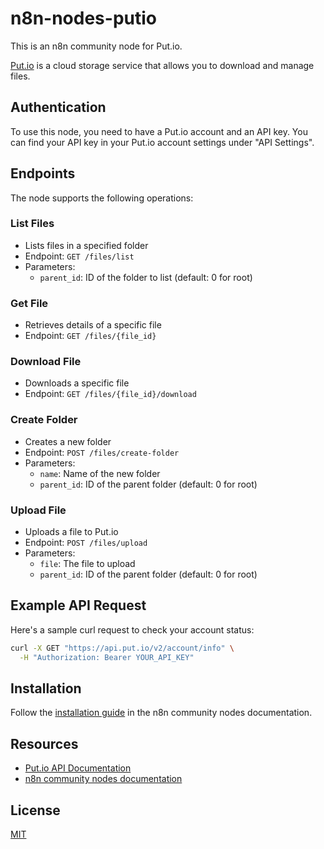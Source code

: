 # n8n-nodes-putio

This is an n8n community node for Put.io.

[Put.io](https://put.io/) is a cloud storage service that allows you to download and manage files.

## Authentication

To use this node, you need to have a Put.io account and an API key. You can find your API key in your Put.io account settings under "API Settings".

## Endpoints

The node supports the following operations:

### List Files
- Lists files in a specified folder
- Endpoint: `GET /files/list`
- Parameters:
  - `parent_id`: ID of the folder to list (default: 0 for root)

### Get File
- Retrieves details of a specific file
- Endpoint: `GET /files/{file_id}`

### Download File
- Downloads a specific file
- Endpoint: `GET /files/{file_id}/download`

### Create Folder
- Creates a new folder
- Endpoint: `POST /files/create-folder`
- Parameters:
  - `name`: Name of the new folder
  - `parent_id`: ID of the parent folder (default: 0 for root)

### Upload File
- Uploads a file to Put.io
- Endpoint: `POST /files/upload`
- Parameters:
  - `file`: The file to upload
  - `parent_id`: ID of the parent folder (default: 0 for root)

## Example API Request

Here's a sample curl request to check your account status:

```bash
curl -X GET "https://api.put.io/v2/account/info" \
  -H "Authorization: Bearer YOUR_API_KEY"
```

## Installation

Follow the [installation guide](https://docs.n8n.io/integrations/community-nodes/installation/) in the n8n community nodes documentation.

## Resources

* [Put.io API Documentation](https://api.put.io/v2/docs/)
* [n8n community nodes documentation](https://docs.n8n.io/integrations/community-nodes/)

## License

[MIT](https://github.com/n8n-io/n8n-nodes-putio/blob/master/LICENSE.md) 